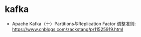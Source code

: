 # kafka
* Apache Kafka（十）Partitions与Replication Factor 调整准则: https://www.cnblogs.com/zackstang/p/11525919.html
